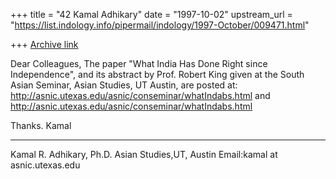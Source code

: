 +++
title = "42 Kamal Adhikary"
date = "1997-10-02"
upstream_url = "https://list.indology.info/pipermail/indology/1997-October/009471.html"

+++
[Archive link](https://list.indology.info/pipermail/indology/1997-October/009471.html)

Dear Colleagues,
        The  paper "What India Has Done Right since Independence", and its
abstract by Prof. Robert King given at the South Asian Seminar, Asian
Studies, UT Austin, are posted at:
        http://asnic.utexas.edu/asnic/conseminar/whatIndabs.html
and
        http://asnic.utexas.edu/asnic/conseminar/whatIndabs.html

Thanks.
Kamal
_______________
Kamal R. Adhikary, Ph.D.
Asian Studies,UT, Austin
Email:kamal at asnic.utexas.edu



